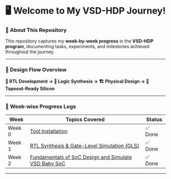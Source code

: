 # 🖥️ Welcome to My VSD-HDP Journey!  

### 🚀 About This Repository
This repository captures my **week-by-week progress** in the **VSD-HDP program**, documenting tasks, experiments, and milestones achieved throughout the journey.  

---

### 🔹 Design Flow Overview
**📝 RTL Development → 🔄 Logic Synthesis → 🏗️ Physical Design → 🎯 Tapeout-Ready Silicon**

---

### 🔽 Week-wise Progress Logs

| Week    | Topics Covered | Status   |
|---------|----------------|---------|
| Week 0  | [Tool Installation](https://github.com/rajdeep288/Rajdeep_RISC-V-SoC-Tapeout-Program_VSD/tree/main/Week0) | ✅ Done |
| Week 1  | [RTL Synthesis & Gate-Level Simulation (GLS) ](https://github.com/rajdeep288/Rajdeep_RISC-V-SoC-Tapeout-Program_VSD/tree/main/Week1) | ✅ Done |
| Week 2  | [Fundamentals of SoC Design and Simulate VSD Baby SoC ](https://github.com/rajdeep288/Rajdeep_RISC-V-SoC-Tapeout-Program_VSD/tree/main/Week2) | ✅ Done |

---
